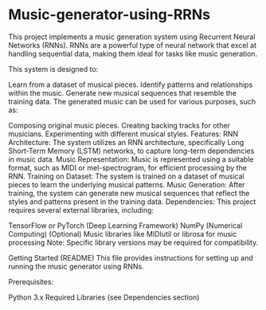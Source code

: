 # Music-generator-using-RRNs
This project implements a music generation system using Recurrent Neural Networks (RNNs). RNNs are a powerful type of neural network that excel at handling sequential data, making them ideal for tasks like music generation.

This system is designed to:

Learn from a dataset of musical pieces.
Identify patterns and relationships within the music.
Generate new musical sequences that resemble the training data.
The generated music can be used for various purposes, such as:

Composing original music pieces.
Creating backing tracks for other musicians.
Experimenting with different musical styles.
Features:
RNN Architecture: The system utilizes an RNN architecture, specifically Long Short-Term Memory (LSTM) networks, to capture long-term dependencies in music data.
Music Representation: Music is represented using a suitable format, such as MIDI or mel-spectrogram, for efficient processing by the RNN.
Training on Dataset: The system is trained on a dataset of musical pieces to learn the underlying musical patterns.
Music Generation: After training, the system can generate new musical sequences that reflect the styles and patterns present in the training data.
Dependencies:
This project requires several external libraries, including:

TensorFlow or PyTorch (Deep Learning Framework)
NumPy (Numerical Computing)
(Optional) Music libraries like MIDIutil or librosa for music processing
Note: Specific library versions may be required for compatibility.

Getting Started (README)
This file provides instructions for setting up and running the music generator using RNNs.

Prerequisites:

Python 3.x
Required Libraries (see Dependencies section)
